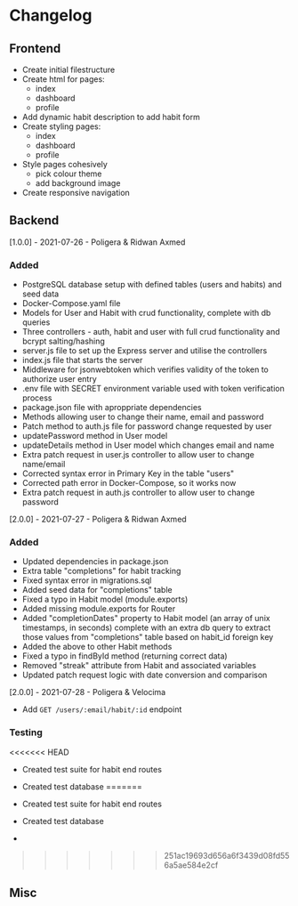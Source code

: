 # Changelog

## Frontend

- Create initial filestructure
- Create html for pages:
  - index
  - dashboard
  - profile
- Add dynamic habit description to add habit form
- Create styling pages:
  - index
  - dashboard
  - profile
- Style pages cohesively
  - pick colour theme
  - add background image
- Create responsive navigation  

## Backend

[1.0.0] - 2021-07-26 - Poligera & Ridwan Axmed

### Added

- PostgreSQL database setup with defined tables (users and habits) and seed data
- Docker-Compose.yaml file
- Models for User and Habit with crud functionality, complete with db queries
- Three controllers - auth, habit and user with full crud functionality and bcrypt salting/hashing
- server.js file to set up the Express server and utilise the controllers
- index.js file that starts the server
- Middleware for jsonwebtoken which verifies validity of the token to authorize user entry
- .env file with SECRET environment variable used with token verification process
- package.json file with aproppriate dependencies
- Methods allowing user to change their name, email and password
- Patch method to auth.js file for password change requested by user
- updatePassword method in User model
- updateDetails method in User model which changes email and name
- Extra patch request in user.js controller to allow user to change name/email
- Corrected syntax error in Primary Key in the table "users"
- Corrected path error in Docker-Compose, so it works now
- Extra patch request in auth.js controller to allow user to change password

[2.0.0] - 2021-07-27 - Poligera & Ridwan Axmed

### Added

- Updated dependencies in package.json
- Extra table "completions" for habit tracking
- Fixed syntax error in migrations.sql
- Added seed data for "completions" table
- Fixed a typo in Habit model (module.exports)
- Added missing module.exports for Router
- Added "completionDates" property to Habit model (an array of unix timestamps, in seconds) complete with an extra db query to extract those values from "completions" table based on habit_id foreign key
- Added the above to other Habit methods
- Fixed a typo in findById method (returning correct data)
- Removed "streak" attribute from Habit and associated variables
- Updated patch request logic with date conversion and comparison

[2.0.0] - 2021-07-28 - Poligera & Velocima

- Add `GET /users/:email/habit/:id` endpoint

### Testing
<<<<<<< HEAD
- Created test suite for habit end routes 
- Created test database 
=======

- Created test suite for habit end routes
- Created test database
-
>>>>>>> 251ac19693d656a6f3439d08fd556a5ae584e2cf

## Misc
